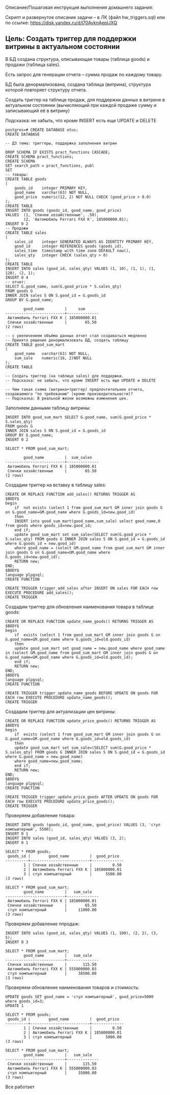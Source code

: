 Описание/Пошаговая инструкция выполнения домашнего задания:

Скрипт и развернутое описание задачи – в ЛК (файл hw_triggers.sql) или по ссылке: https://disk.yandex.ru/d/l70AvknAepIJXQ
## Цель: Создать триггер для поддержки витрины в актуальном состоянии

В БД создана структура, описывающая товары (таблица goods) и продажи (таблица sales).

Есть запрос для генерации отчета – сумма продаж по каждому товару.

БД была денормализована, создана таблица (витрина), структура которой повторяет структуру отчета.

Создать триггер на таблице продаж, для поддержки данных в витрине в актуальном состоянии (вычисляющий при каждой продаже сумму и записывающий её в витрину)

Подсказка: не забыть, что кроме INSERT есть еще UPDATE и DELETE

```
postgres=# CREATE DATABASE otus;
CREATE DATABASE

-- ДЗ тема: триггеры, поддержка заполнения витрин

DROP SCHEMA IF EXISTS pract_functions CASCADE;
CREATE SCHEMA pract_functions;
CREATE SCHEMA
SET search_path = pract_functions, publ
SET
-- товары:
CREATE TABLE goods
(
    goods_id    integer PRIMARY KEY,
    good_name   varchar(63) NOT NULL,
    good_price  numeric(12, 2) NOT NULL CHECK (good_price > 0.0)
);
CREATE TABLE
INSERT INTO goods (goods_id, good_name, good_price)
VALUES 	(1, 'Спички хозайственные', .50),
		(2, 'Автомобиль Ferrari FXX K', 185000000.01);
INSERT 0 2
-- Продажи
CREATE TABLE sales
(
    sales_id    integer GENERATED ALWAYS AS IDENTITY PRIMARY KEY,
    good_id     integer REFERENCES goods (goods_id),
    sales_time  timestamp with time zone DEFAULT now(),
    sales_qty   integer CHECK (sales_qty > 0)
);
CREATE TABLE
INSERT INTO sales (good_id, sales_qty) VALUES (1, 10), (1, 1), (1, 120), (2, 1);
INSERT 0 4
-- отчет:
SELECT G.good_name, sum(G.good_price * S.sales_qty)
FROM goods G
INNER JOIN sales S ON S.good_id = G.goods_id
GROUP BY G.good_name;

        good_name         |     sum
--------------------------+--------------
 Автомобиль Ferrari FXX K | 185000000.01
 Спички хозайственные     |        65.50
(2 rows)

-- с увеличением объёма данных отчет стал создаваться медленно
-- Принято решение денормализовать БД, создать таблицу
CREATE TABLE good_sum_mart
(
	good_name   varchar(63) NOT NULL,
	sum_sale	numeric(16, 2)NOT NULL
);
CREATE TABLE

-- Создать триггер (на таблице sales) для поддержки.
-- Подсказка: не забыть, что кроме INSERT есть еще UPDATE и DELETE

-- Чем такая схема (витрина+триггер) предпочтительнее отчета, создаваемого "по требованию" (кроме производительности)?
-- Подсказка: В реальной жизни возможны изменения цен.

```
Заполняем данными таблицу витрины:
```
INSERT INTO good_sum_mart SELECT G.good_name, sum(G.good_price * S.sales_qty)
FROM goods G
INNER JOIN sales S ON S.good_id = G.goods_id
GROUP BY G.good_name;
INSERT 0 2

SELECT * FROM good_sum_mart;

        good_name         |  sum_salen
--------------------------+--------------
 Автомобиль Ferrari FXX K | 185000000.01
 Спички хозайственные     |        65.50
(2 rows)
```

Создадим триггер на вставку в таблицу sales:
```
CREATE OR REPLACE FUNCTION add_sales() RETURNS TRIGGER AS
$BODY$
begin
	if  not exists (select 1 from good_sum_mart GM inner join goods G on G.good_name=GM.good_name where G.goods_id=new.good_id)
	then 
	INSERT into good_sum_mart(good_name,sum_sale) select good_name,0 from goods where goods_id=new.good_id;
	end if;
	update good_sum_mart set sum_sale=(SELECT sum(G.good_price * S.sales_qty) FROM goods G INNER JOIN sales S ON S.good_id = G.goods_id where G.goods_id = new.good_id)
	where good_name = (select GM.good_name from good_sum_mart GM inner join goods G on G.good_name=GM.good_name where G.goods_id=new.good_id);
	RETURN new;   
END;
$BODY$
language plpgsql;
CREATE FUNCTION

CREATE TRIGGER trigger_add_sales after INSERT ON sales FOR EACH row EXECUTE PROCEDURE add_sales();
CREATE TRIGGER
```

Создадим триггер для обновления наименования товара в таблице goods:
```
CREATE OR REPLACE FUNCTION update_name_goods() RETURNS TRIGGER AS
$BODY$
begin
	if  exists (select 1 from good_sum_mart GM inner join goods G on G.good_name=GM.good_name where G.goods_id=old.goods_id)
	then 
	update good_sum_mart set good_name = new.good_name where good_name in (select GM.good_name from good_sum_mart GM inner join goods G on G.good_name=GM.good_name where G.goods_id=old.goods_id);	
	end if;
	RETURN new;   
END;
$BODY$
language plpgsql;
CREATE FUNCTION

CREATE TRIGGER trigger_update_name_goods BEFORE UPDATE ON goods FOR EACH row EXECUTE PROCEDURE update_name_goods();
CREATE TRIGGER
```
Создадим триггер для актуализации цен витрины:
```
CREATE OR REPLACE FUNCTION update_price_goods() RETURNS TRIGGER AS
$BODY$
begin
	if  exists (select 1 from good_sum_mart GM inner join goods G on G.good_name=GM.good_name where G.goods_id=old.goods_id)
	then 
	update good_sum_mart set sum_sale=(SELECT sum(G.good_price * S.sales_qty) FROM goods G INNER JOIN sales S ON S.good_id = G.goods_id where G.good_name = new.good_name)
	where good_name=new.good_name;
	end if;
	RETURN new;   
END;
$BODY$
language plpgsql;
CREATE FUNCTION

CREATE TRIGGER trigger_update_price_goods AFTER UPDATE ON goods FOR EACH row EXECUTE PROCEDURE update_price_goods();
CREATE TRIGGER
```
Проверяем добавление товара:
```
INSERT INTO goods (goods_id, good_name, good_price) VALUES (3, 'стул компьютерный', 5500);
INSERT 0 1
INSERT INTO sales (good_id, sales_qty) VALUES (3, 2);
INSERT 0 1

SELECT * FROM goods;
 goods_id |        good_name         |  good_price
----------+--------------------------+--------------
        1 | Спички хозайственные     |         0.50
        2 | Автомобиль Ferrari FXX K | 185000000.01
        3 | стул компьютерный        |      5500.00
(3 rows)

SELECT * FROM good_sum_mart;
        good_name         |   sum_sale
--------------------------+--------------
 Автомобиль Ferrari FXX K | 185000000.01
 Спички хозайственные     |        65.50
 стул компьютерный        |     11000.00
(3 rows)
```

Проверяем добавление ппродаж:
```
INSERT INTO sales (good_id, sales_qty) VALUES (1, 100), (2, 2), (3, 5);
INSERT 0 3

SELECT * FROM good_sum_mart;
        good_name         |   sum_sale
--------------------------+--------------
 Спички хозайственные     |       115.50
 Автомобиль Ferrari FXX K | 555000000.03
 стул компьютерный        |     38500.00
(3 rows)
```

Проверяем обновление наименования товаров и стоимость:
```
UPDATE goods SET good_name = 'стул компьютерный', good_price=5000 where goods_id=3;
UPDATE 1

SELECT * FROM goods;
 goods_id |        good_name         |  good_price
----------+--------------------------+--------------
        1 | Спички хозайственные     |         0.50
        2 | Автомобиль Ferrari FXX K | 185000000.01
        3 | стул компьютерный        |      5000.00
(3 rows)

SELECT * FROM good_sum_mart;
        good_name         |   sum_sale
--------------------------+--------------
 Спички хозайственные     |       115.50
 Автомобиль Ferrari FXX K | 555000000.03
 стул компьютерный        |     35000.00
(3 rows)
```
Все работает